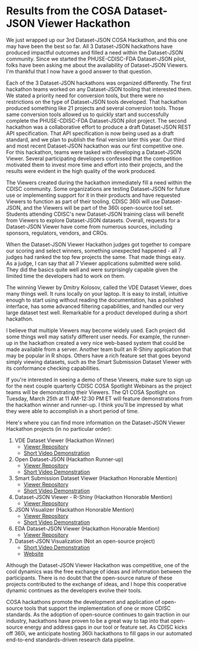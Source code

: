 # Results from the COSA Dataset-JSON Viewer Hackathon

We just wrapped up our 3rd Dataset-JSON COSA Hackathon, and this one may have been the best so far.
All 3 Dataset-JSON hackathons have produced impactful outcomes and filled a need within 
the Dataset-JSON community. Since we started the PHUSE-CDISC-FDA Dataset-JSON pilot, folks have been 
asking me about the availability of Dataset-JSON Viewers. I'm thankful that I now have a good answer to 
that question.

Each of the 3 Dataset-JSON hackathons was organized differently. The first hackathon teams worked on any 
Dataset-JSON tooling that interested them. We stated a priority need for conversion tools, but there 
were no restrictions on the type of Dataset-JSON tools developed. That hackathon 
produced something like 21 projects and several conversion tools. Those same conversion tools allowed us to 
quickly start and successfully complete the PHUSE-CDISC-FDA Dataset-JSON pilot project. The second hackathon 
was a collaborative effort to produce a draft Dataset-JSON REST API specification. That API specification is 
now being used as a draft standard, and we plan to publish the final version later this year. Our third and
most recent Dataset-JSON hackathon was our first competitive one. For this hackathon, teams were tasked with
developing a Dataset-JSON Viewer. Several participating developers confessed that the competition motivated
them to invest more time and effort into their projects, and the results were evident in the high quality of
the work produced.

The Viewers created during the hackathon immediately fill a need within the CDISC community. 
Some organizations are testing Dataset-JSON for future use or implementing support for it in their products 
and have requested Viewers to function as part of their tooling. CDISC 360i will use Dataset-JSON, and the 
Viewers will be part of the 360i open-source tool set. Students attending CDISC's new Dataset-JSON training
class will benefit from Viewers to explore Dataset-JSON datasets. Overall, requests for a Dataset-JSON Viewer 
have come from numerous sources, including sponsors, regulators, vendors, and CROs.

When the Dataset-JSON Viewer Hackathon judges got together to compare our scoring and select winners, something 
unexpected happened - all 7 judges had ranked the top few projects the same. That made things easy. As a judge, 
I can say that all 7 Viewer applications submitted were solid. They did the basics quite well and were 
surprisingly capable given the limited time the developers had to work on them.

The winning Viewer by Dmitry Kolosov, called the VDE Dataset Viewer, does many things well. It runs locally on 
your laptop. It is easy to install, intuitive enough to start using without reading 
the documentation, has a polished interface, has some advanced filtering capabilities, and handled our 
very large dataset test well. Remarkable for a product developed during a short hackathon.

I believe that multiple Viewers may become widely used. Each project did some things well may satisfy 
different user needs. For example, the runner-up in the hackathon created a very nice 
web-based system that could be made available from a server. Another team built an R-Shiny application 
that may be popular in R shops. Others have a rich feature set that goes beyond simply viewing datasets, 
such as the Smart Submission Dataset Viewer with its conformance checking capabilities.

If you're interested in seeing a demo of these Viewers, make sure to sign up for the next couple 
quarterly CDISC COSA Spotlight Webinars as the project teams will be demonstrating their Viewers. 
The Q1 COSA Spotlight on Tuesday, March 25th at 11 AM-12:30 PM ET will feature demonstrations from the hackathon 
winner and runner-up. I think you'll be impressed by what they were able to accomplish in a short period of time.

Here's where you can find more information on the Dataset-JSON Viewer Hackathon projects (in no particular order):

1.  VDE Dataset Viewer (Hackathon Winner)
    - [Viewer Repository](https://github.com/defineEditor/vde-dataset-viewer)
    - [Short Video Demonstration](https://youtu.be/xdV8gyyyk3c)
2.  Open Dataset-JSON (Hackathon Runner-up)
    - [Viewer Repository](https://github.com/1mgroot/Open-Dataset-JSON)
    - [Short Video Demonstration](https://youtu.be/q9zXLHmDEhY)
3.  Smart Submission Dataset Viewer (Hackathon Honorable Mention)
    - [Viewer Repository](https://sourceforge.net/projects/smart-submission-dataset-viewe/)
    - [Short Video Demonstration](https://youtu.be/veUXQecUp2s)
4.  Dataset-JSON Viewer - R-Shiny (Hackathon Honorable Mention)
    - [Viewer Repository](https://github.com/sbarcelo777/Dataset-JSON-hackathon)
5.  JSON Visualizer (Hackathon Honorable Mention)
    - [Viewer Repository](https://github.com/pfizer-opensource/JSON_Visualizer.git)
    - [Short Video Demonstration](https://github.com/pfizer-opensource/JSON_Visualizer/blob/main/JSON_Visualizer_Demo.mp4)
6.  EDA Dataset-JSON Viewer (Hackathon Honorable Mention)
    - [Viewer Repository](https://github.com/explore-eda/dataset-json-viewer)
7.  Dataset-JSON Visualization (Not an open-source project)
    - [Short Video Demonstration](https://youtu.be/OxIcZIaU_nw)
    - [Website](https://www.dicoregroup.com)

Although the Dataset-JSON Viewer Hackathon was competitive, one of the cool dynamics was the free exchange of ideas 
and information between the participants. There is no doubt that the open-source nature of these projects 
contributed to the exchange of ideas, and I hope this cooperative dynamic continues as the developers evolve 
their tools.

COSA hackathons promote the development and application of open-source tools that support the 
implementation of one or more CDISC standards. As the adoption of open-source continues to gain traction 
in our industry, hackathons have proven to be a great way to tap into that open-source energy and address 
gaps in our tool or feature set. As CDISC kicks off 360i, we anticipate hosting 360i hackathons to fill gaps 
in our automated end-to-end standards-driven research data pipeline.

